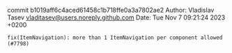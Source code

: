 commit b1019aff6c4aced61458c1b718ffe0a3a7802ae2
Author: Vladislav Tasev <vladitasev@users.noreply.github.com>
Date:   Tue Nov 7 09:21:24 2023 +0200

    fix(ItemNavigation): more than 1 ItemNavigation per component allowed (#7798)
